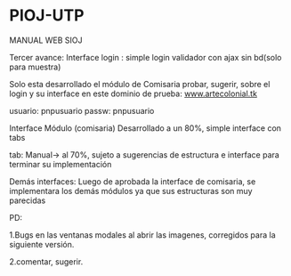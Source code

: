 # PIOJ-UTP
MANUAL WEB SIOJ

Tercer avance: 
Interface login : simple login validador con ajax sin bd(solo para muestra) 

Solo esta desarrollado el módulo de Comisaria probar, sugerir, sobre el login y su interface en este dominio de prueba: www.artecolonial.tk

usuario: pnpusuario passw: pnpusuario

Interface Módulo (comisaria) Desarrollado a un 80%, simple interface con tabs 

tab: Manual-> al 70%, sujeto a sugerencias de estructura e interface para terminar su implementación

Demás interfaces: Luego de aprobada la interface de comisaria, se implementara los demás módulos ya que sus estructuras son muy parecidas

PD: 

1.Bugs en las ventanas modales al abrir las imagenes, corregidos para la siguiente versión.

2.comentar, sugerir.

